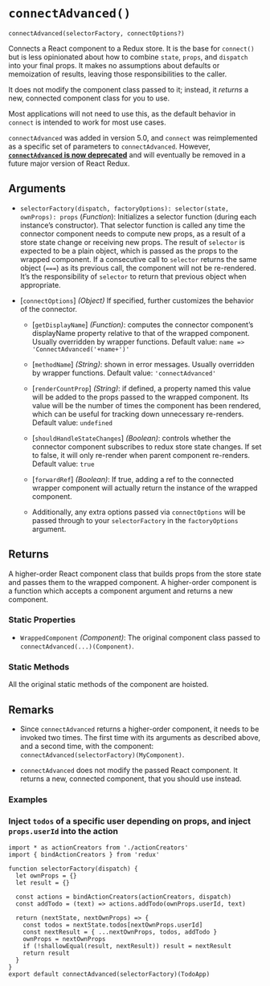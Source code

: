  

`connectAdvanced()`
===================

    connectAdvanced(selectorFactory, connectOptions?)

Connects a React component to a Redux store. It is the base for `connect()` but is less opinionated about how to combine `state`, `props`, and `dispatch` into your final props. It makes no assumptions about defaults or memoization of results, leaving those responsibilities to the caller.

It does not modify the component class passed to it; instead, it *returns* a new, connected component class for you to use.

Most applications will not need to use this, as the default behavior in `connect` is intended to work for most use cases.

`connectAdvanced` was added in version 5.0, and `connect` was reimplemented as a specific set of parameters to `connectAdvanced`. However, [**`connectAdvanced` is now deprecated**](https://github.com/reduxjs/react-redux/issues/1236) and will eventually be removed in a future major version of React Redux.

Arguments
---------

-   `selectorFactory(dispatch, factoryOptions): selector(state, ownProps): props` (*Function*): Initializes a selector function (during each instance’s constructor). That selector function is called any time the connector component needs to compute new props, as a result of a store state change or receiving new props. The result of `selector` is expected to be a plain object, which is passed as the props to the wrapped component. If a consecutive call to `selector` returns the same object (`===`) as its previous call, the component will not be re-rendered. It’s the responsibility of `selector` to return that previous object when appropriate.

-   \[`connectOptions`\] *(Object)* If specified, further customizes the behavior of the connector.

    -   \[`getDisplayName`\] *(Function)*: computes the connector component’s displayName property relative to that of the wrapped component. Usually overridden by wrapper functions. Default value: `name => 'ConnectAdvanced('+name+')'`

    -   \[`methodName`\] *(String)*: shown in error messages. Usually overridden by wrapper functions. Default value: `'connectAdvanced'`

    -   \[`renderCountProp`\] *(String)*: if defined, a property named this value will be added to the props passed to the wrapped component. Its value will be the number of times the component has been rendered, which can be useful for tracking down unnecessary re-renders. Default value: `undefined`

    -   \[`shouldHandleStateChanges`\] *(Boolean)*: controls whether the connector component subscribes to redux store state changes. If set to false, it will only re-render when parent component re-renders. Default value: `true`

    -   \[`forwardRef`\] *(Boolean)*: If true, adding a ref to the connected wrapper component will actually return the instance of the wrapped component.

    -   Additionally, any extra options passed via `connectOptions` will be passed through to your `selectorFactory` in the `factoryOptions` argument.

<span id="connectAdvanced-returns"></span>

Returns
-------

A higher-order React component class that builds props from the store state and passes them to the wrapped component. A higher-order component is a function which accepts a component argument and returns a new component.

### Static Properties

-   `WrappedComponent` *(Component)*: The original component class passed to `connectAdvanced(...)(Component)`.

### Static Methods

All the original static methods of the component are hoisted.

Remarks
-------

-   Since `connectAdvanced` returns a higher-order component, it needs to be invoked two times. The first time with its arguments as described above, and a second time, with the component: `connectAdvanced(selectorFactory)(MyComponent)`.

-   `connectAdvanced` does not modify the passed React component. It returns a new, connected component, that you should use instead.

<span id="connectAdvanced-examples"></span>

### Examples

### Inject `todos` of a specific user depending on props, and inject `props.userId` into the action

    import * as actionCreators from './actionCreators'
    import { bindActionCreators } from 'redux'

    function selectorFactory(dispatch) {
      let ownProps = {}
      let result = {}

      const actions = bindActionCreators(actionCreators, dispatch)
      const addTodo = (text) => actions.addTodo(ownProps.userId, text)

      return (nextState, nextOwnProps) => {
        const todos = nextState.todos[nextOwnProps.userId]
        const nextResult = { ...nextOwnProps, todos, addTodo }
        ownProps = nextOwnProps
        if (!shallowEqual(result, nextResult)) result = nextResult
        return result
      }
    }
    export default connectAdvanced(selectorFactory)(TodoApp)
